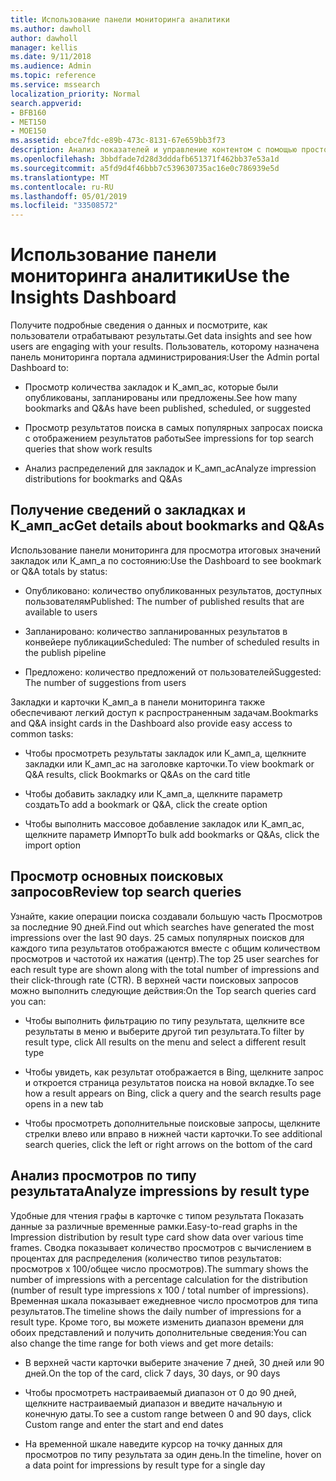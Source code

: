 ```yaml
---
title: Использование панели мониторинга аналитики
ms.author: dawholl
author: dawholl
manager: kellis
ms.date: 9/11/2018
ms.audience: Admin
ms.topic: reference
ms.service: mssearch
localization_priority: Normal
search.appverid:
- BFB160
- MET150
- MOE150
ms.assetid: ebce7fdc-e89b-473c-8131-67e659bb3f73
description: Анализ показателей и управление контентом с помощью простой панели мониторинга на портале администрирования поиска Microsoft
ms.openlocfilehash: 3bbdfade7d28d3dddafb651371f462bb37e53a1d
ms.sourcegitcommit: a5fd9d4f46bbb7c539630735ac16e0c786939e5d
ms.translationtype: MT
ms.contentlocale: ru-RU
ms.lasthandoff: 05/01/2019
ms.locfileid: "33508572"
---
```

# <a name="use-the-insights-dashboard"></a><span data-ttu-id="44224-103">Использование панели мониторинга аналитики</span><span class="sxs-lookup"><span data-stu-id="44224-103">Use the Insights Dashboard</span></span>

<span data-ttu-id="44224-104">Получите подробные сведения о данных и посмотрите, как пользователи отрабатывают результаты.</span><span class="sxs-lookup"><span data-stu-id="44224-104">Get data insights and see how users are engaging with your results.</span></span> <span data-ttu-id="44224-105">Пользователь, которому назначена панель мониторинга портала администрирования:</span><span class="sxs-lookup"><span data-stu-id="44224-105">User the Admin portal Dashboard to:</span></span>
  
- <span data-ttu-id="44224-106">Просмотр количества закладок и К_амп_ас, которые были опубликованы, запланированы или предложены.</span><span class="sxs-lookup"><span data-stu-id="44224-106">See how many bookmarks and Q&As have been published, scheduled, or suggested</span></span>
    
- <span data-ttu-id="44224-107">Просмотр результатов поиска в самых популярных запросах поиска с отображением результатов работы</span><span class="sxs-lookup"><span data-stu-id="44224-107">See impressions for top search queries that show work results</span></span>
    
- <span data-ttu-id="44224-108">Анализ распределений для закладок и К_амп_ас</span><span class="sxs-lookup"><span data-stu-id="44224-108">Analyze impression distributions for bookmarks and Q&As</span></span>
    
## <a name="get-details-about-bookmarks-and-qas"></a><span data-ttu-id="44224-109">Получение сведений о закладках и К_амп_ас</span><span class="sxs-lookup"><span data-stu-id="44224-109">Get details about bookmarks and Q&As</span></span>

<span data-ttu-id="44224-110">Использование панели мониторинга для просмотра итоговых значений закладок или К_амп_а по состоянию:</span><span class="sxs-lookup"><span data-stu-id="44224-110">Use the Dashboard to see bookmark or Q&A totals by status:</span></span>
  
- <span data-ttu-id="44224-111">Опубликовано: количество опубликованных результатов, доступных пользователям</span><span class="sxs-lookup"><span data-stu-id="44224-111">Published: The number of published results that are available to users</span></span>
    
- <span data-ttu-id="44224-112">Запланировано: количество запланированных результатов в конвейере публикации</span><span class="sxs-lookup"><span data-stu-id="44224-112">Scheduled: The number of scheduled results in the publish pipeline</span></span>
    
- <span data-ttu-id="44224-113">Предложено: количество предложений от пользователей</span><span class="sxs-lookup"><span data-stu-id="44224-113">Suggested: The number of suggestions from users</span></span>
    
<span data-ttu-id="44224-114">Закладки и карточки К_амп_а в панели мониторинга также обеспечивают легкий доступ к распространенным задачам.</span><span class="sxs-lookup"><span data-stu-id="44224-114">Bookmarks and Q&A insight cards in the Dashboard also provide easy access to common tasks:</span></span>
  
- <span data-ttu-id="44224-115">Чтобы просмотреть результаты закладок или К_амп_а, щелкните закладки или К_амп_ас на заголовке карточки.</span><span class="sxs-lookup"><span data-stu-id="44224-115">To view bookmark or Q&A results, click Bookmarks or Q&As on the card title</span></span>
    
- <span data-ttu-id="44224-116">Чтобы добавить закладку или К_амп_а, щелкните параметр создать</span><span class="sxs-lookup"><span data-stu-id="44224-116">To add a bookmark or Q&A, click the create option</span></span>
    
- <span data-ttu-id="44224-117">Чтобы выполнить массовое добавление закладок или К_амп_ас, щелкните параметр Импорт</span><span class="sxs-lookup"><span data-stu-id="44224-117">To bulk add bookmarks or Q&As, click the import option</span></span>
    
## <a name="review-top-search-queries"></a><span data-ttu-id="44224-118">Просмотр основных поисковых запросов</span><span class="sxs-lookup"><span data-stu-id="44224-118">Review top search queries</span></span>

<span data-ttu-id="44224-119">Узнайте, какие операции поиска создавали большую часть Просмотров за последние 90 дней.</span><span class="sxs-lookup"><span data-stu-id="44224-119">Find out which searches have generated the most impressions over the last 90 days.</span></span> <span data-ttu-id="44224-120">25 самых популярных поисков для каждого типа результатов отображаются вместе с общим количеством просмотров и частотой их нажатия (центр).</span><span class="sxs-lookup"><span data-stu-id="44224-120">The top 25 user searches for each result type are shown along with the total number of impressions and their click-through rate (CTR).</span></span> <span data-ttu-id="44224-121">В верхней части поисковых запросов можно выполнить следующие действия:</span><span class="sxs-lookup"><span data-stu-id="44224-121">On the Top search queries card you can:</span></span>
  
- <span data-ttu-id="44224-122">Чтобы выполнить фильтрацию по типу результата, щелкните все результаты в меню и выберите другой тип результата.</span><span class="sxs-lookup"><span data-stu-id="44224-122">To filter by result type, click All results on the menu and select a different result type</span></span>
    
- <span data-ttu-id="44224-123">Чтобы увидеть, как результат отображается в Bing, щелкните запрос и откроется страница результатов поиска на новой вкладке.</span><span class="sxs-lookup"><span data-stu-id="44224-123">To see how a result appears on Bing, click a query and the search results page opens in a new tab</span></span>
    
- <span data-ttu-id="44224-124">Чтобы просмотреть дополнительные поисковые запросы, щелкните стрелки влево или вправо в нижней части карточки.</span><span class="sxs-lookup"><span data-stu-id="44224-124">To see additional search queries, click the left or right arrows on the bottom of the card</span></span>
    
## <a name="analyze-impressions-by-result-type"></a><span data-ttu-id="44224-125">Анализ просмотров по типу результата</span><span class="sxs-lookup"><span data-stu-id="44224-125">Analyze impressions by result type</span></span>

<span data-ttu-id="44224-126">Удобные для чтения графы в карточке с типом результата Показать данные за различные временные рамки.</span><span class="sxs-lookup"><span data-stu-id="44224-126">Easy-to-read graphs in the Impression distribution by result type card show data over various time frames.</span></span> <span data-ttu-id="44224-127">Сводка показывает количество просмотров с вычислением в процентах для распределения (количество типов результатов: просмотров x 100/общее число просмотров).</span><span class="sxs-lookup"><span data-stu-id="44224-127">The summary shows the number of impressions with a percentage calculation for the distribution (number of result type impressions x 100 / total number of impressions).</span></span> <span data-ttu-id="44224-128">Временная шкала показывает ежедневное число просмотров для типа результатов.</span><span class="sxs-lookup"><span data-stu-id="44224-128">The timeline shows the daily number of impressions for a result type.</span></span> <span data-ttu-id="44224-129">Кроме того, вы можете изменить диапазон времени для обоих представлений и получить дополнительные сведения:</span><span class="sxs-lookup"><span data-stu-id="44224-129">You can also change the time range for both views and get more details:</span></span>
  
- <span data-ttu-id="44224-130">В верхней части карточки выберите значение 7 дней, 30 дней или 90 дней.</span><span class="sxs-lookup"><span data-stu-id="44224-130">On the top of the card, click 7 days, 30 days, or 90 days</span></span>
    
- <span data-ttu-id="44224-131">Чтобы просмотреть настраиваемый диапазон от 0 до 90 дней, щелкните настраиваемый диапазон и введите начальную и конечную даты.</span><span class="sxs-lookup"><span data-stu-id="44224-131">To see a custom range between 0 and 90 days, click Custom range and enter the start and end dates</span></span>
    
- <span data-ttu-id="44224-132">На временной шкале наведите курсор на точку данных для просмотров по типу результата за один день.</span><span class="sxs-lookup"><span data-stu-id="44224-132">In the timeline, hover on a data point for impressions by result type for a single day</span></span>

  

